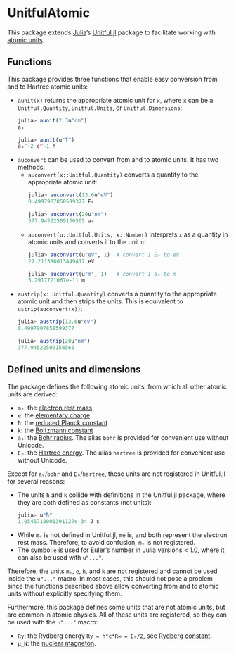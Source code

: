 # UnitfulAtomic

This package extends [Julia](https://julialang.org)’s
[Unitful.jl](https://github.com/ajkeller34/Unitful.jl) package to facilitate working with
[atomic units](https://en.wikipedia.org/wiki/Atomic_units).

## Functions

This package provides three functions that enable easy conversion from and to Hartree atomic
units:

* `aunit(x)` returns the appropriate atomic unit for `x`, where `x` can be a
  `Unitful.Quantity`, `Unitful.Units`, or `Unitful.Dimensions`:
  ```julia
  julia> aunit(2.3u"cm")
  a₀
  
  julia> aunit(u"T")
  a₀^-2 e^-1 ħ
  ```
* `auconvert` can be used to convert from and to atomic units. It has two methods:
  * `auconvert(x::Unitful.Quantity)` converts a quantity to the appropriate atomic unit:
    ```julia
    julia> auconvert(13.6u"eV")
    0.4997907858599377 Eₕ
    
    julia> auconvert(20u"nm")
    377.94522509156565 a₀
    ```
  * `auconvert(u::Unitful.Units, x::Number)` interprets `x` as a quantity in atomic units
    and converts it to the unit `u`:
    ```julia
    julia> auconvert(u"eV", 1)  # convert 1 Eₕ to eV
    27.211386013449417 eV
    
    julia> auconvert(u"m", 1)   # convert 1 a₀ to m
    5.2917721067e-11 m
    ```
* `austrip(x::Unitful.Quantity)` converts a quantity to the appropriate atomic unit and then
  strips the units. This is equivalent to `ustrip(auconvert(x))`:
  ```julia
  julia> austrip(13.6u"eV")
  0.4997907858599377
  
  julia> austrip(20u"nm")
  377.94522509156565
  ```

## Defined units and dimensions

The package defines the following atomic units, from which all other atomic units are
derived:

* `mₑ`: the [electron rest mass](https://en.wikipedia.org/wiki/Electron_rest_mass).
* `e`: the [elementary charge](https://en.wikipedia.org/wiki/Elementary_charge)
* `ħ`: the [reduced Planck constant](https://en.wikipedia.org/wiki/Planck_constant)
* `k`: the [Boltzmann constant](https://en.wikipedia.org/wiki/Boltzmann_constant)
* `a₀`: the [Bohr radius](https://en.wikipedia.org/wiki/Bohr_radius). The alias `bohr` is
  provided for convenient use without Unicode.
* `Eₕ`: the [Hartree energy](https://en.wikipedia.org/wiki/Hartree). The alias `hartree` is
  provided for convenient use without Unicode.

Except for `a₀`/`bohr` and `Eₕ`/`hartree`, these units are not registered in Unitful.jl for
several reasons:

* The units `ħ` and `k` collide with definitions in the Unitful.jl package, where they are
  both defined as constants (not units):
  ```julia
  julia> u"ħ"
  1.0545718001391127e-34 J s
  ```
* While `mₑ` is not defined in Unitful.jl, `me` is, and both represent the electron rest
  mass. Therefore, to avoid confusion, `mₑ` is not registered.
* The symbol `e` is used for Euler’s number in Julia versions < 1.0, where it can also be
  used with `u"..."`.

Therefore, the units `mₑ`, `e`, `ħ`, and `k` are not registered and cannot be used inside
the `u"..."` macro. In most cases, this should not pose a problem since the functions
described above allow converting from and to atomic units without explicitly specifying
them.

Furthermore, this package defines some units that are not atomic units, but are common in
atomic physics. All of these units are registered, so they can be used with the `u"..."`
macro:

* `Ry`: the Rydberg energy `Ry = h*c*R∞ = Eₕ/2`, see
  [Rydberg constant](https://en.wikipedia.org/wiki/Rydberg_constant).
* `μ_N`: the [nuclear magneton](https://en.wikipedia.org/wiki/Nuclear_magneton).

